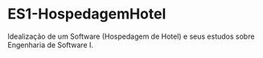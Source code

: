 # ES1-HospedagemHotel
Idealização de um Software (Hospedagem de Hotel) e seus estudos sobre Engenharia de Software I.
